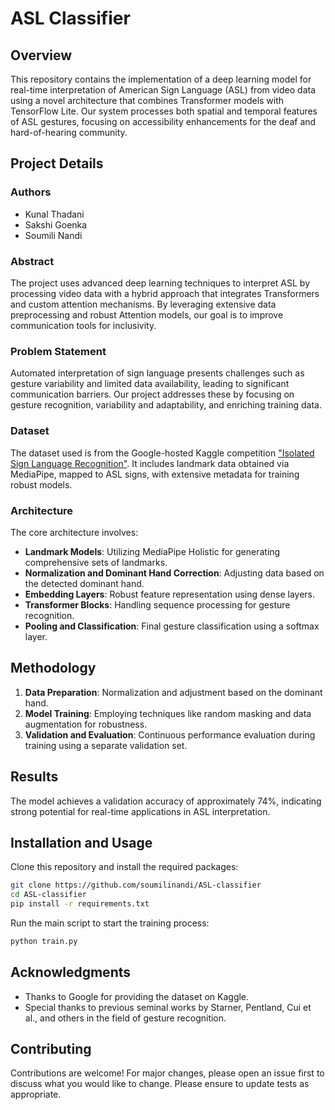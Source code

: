 # ASL Classifier

## Overview

This repository contains the implementation of a deep learning model for real-time interpretation of American Sign Language (ASL) from video data using a novel architecture that combines Transformer models with TensorFlow Lite. Our system processes both spatial and temporal features of ASL gestures, focusing on accessibility enhancements for the deaf and hard-of-hearing community.

## Project Details

### Authors

- Kunal Thadani
- Sakshi Goenka
- Soumili Nandi

### Abstract

The project uses advanced deep learning techniques to interpret ASL by processing video data with a hybrid approach that integrates Transformers and custom attention mechanisms. By leveraging extensive data preprocessing and robust Attention models, our goal is to improve communication tools for inclusivity.

### Problem Statement

Automated interpretation of sign language presents challenges such as gesture variability and limited data availability, leading to significant communication barriers. Our project addresses these by focusing on gesture recognition, variability and adaptability, and enriching training data.

### Dataset

The dataset used is from the Google-hosted Kaggle competition ["Isolated Sign Language Recognition"](https://www.kaggle.com/competitions/asl-signs). It includes landmark data obtained via MediaPipe, mapped to ASL signs, with extensive metadata for training robust models.

### Architecture

The core architecture involves:
- **Landmark Models**: Utilizing MediaPipe Holistic for generating comprehensive sets of landmarks.
- **Normalization and Dominant Hand Correction**: Adjusting data based on the detected dominant hand.
- **Embedding Layers**: Robust feature representation using dense layers.
- **Transformer Blocks**: Handling sequence processing for gesture recognition.
- **Pooling and Classification**: Final gesture classification using a softmax layer.

## Methodology

1. **Data Preparation**: Normalization and adjustment based on the dominant hand.
2. **Model Training**: Employing techniques like random masking and data augmentation for robustness.
3. **Validation and Evaluation**: Continuous performance evaluation during training using a separate validation set.

## Results

The model achieves a validation accuracy of approximately 74%, indicating strong potential for real-time applications in ASL interpretation.

## Installation and Usage

Clone this repository and install the required packages:

```bash
git clone https://github.com/soumilinandi/ASL-classifier
cd ASL-classifier
pip install -r requirements.txt
```

Run the main script to start the training process:

```bash
python train.py
```

## Acknowledgments

- Thanks to Google for providing the dataset on Kaggle.
- Special thanks to previous seminal works by Starner, Pentland, Cui et al., and others in the field of gesture recognition.

## Contributing

Contributions are welcome! For major changes, please open an issue first to discuss what you would like to change. Please ensure to update tests as appropriate.
